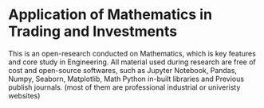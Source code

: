 # Application of Mathematics in Trading and Investments

This is an open-research conducted on Mathematics, which is key features and core study in Engineering. 
All material used during research are free of cost and open-source softwares, such as Jupyter Notebook, Pandas, Numpy, Seaborn, Matplotlib, Math Python in-built libraries and Previous publish journals. 
(most of them are professional industrial or univeristy websites)
